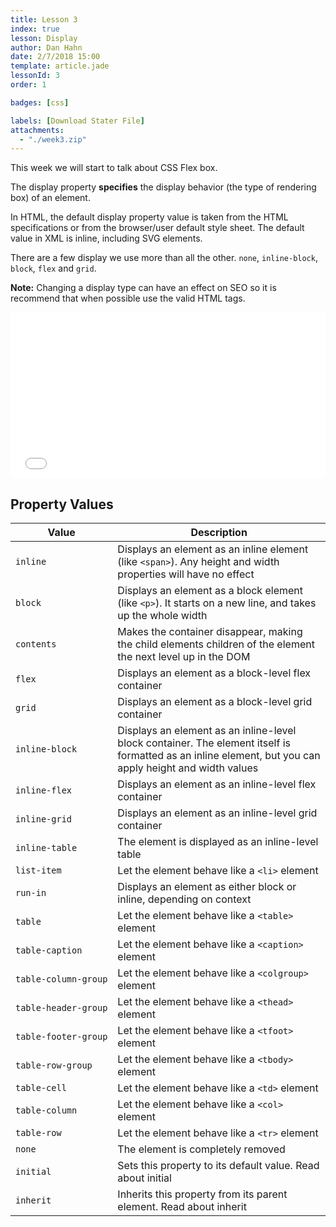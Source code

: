 ```yaml
---
title: Lesson 3
index: true
lesson: Display
author: Dan Hahn
date: 2/7/2018 15:00
template: article.jade
lessonId: 3
order: 1

badges: [css]

labels: [Download Stater File]
attachments:
  - "./week3.zip"
---
```


This week we will start to talk about CSS Flex box.

<span class="more"></span>

The display property **specifies** the display behavior (the type of rendering box) of an element.

In HTML, the default display property value is taken from the HTML specifications or from the browser/user default style sheet. The default value in XML is inline, including SVG elements.

There are a few display we use more than all the other.  `none`, `inline-block`, `block`, `flex` and `grid`.

**Note:** Changing a display type can have an effect on SEO so it is recommend that when possible use the valid HTML tags.

<iframe height='265' scrolling='no' title='Display' src='//codepen.io/danhahn/embed/PywEJo/?height=265&theme-id=light&default-tab=result&embed-version=2' frameborder='no' allowtransparency='true' allowfullscreen='true' style='width: 100%;'>See the Pen <a href='https://codepen.io/danhahn/pen/PywEJo/'>Display</a> by Dan Hahn (<a href='https://codepen.io/danhahn'>@danhahn</a>) on <a href='https://codepen.io'>CodePen</a>.
</iframe>

## Property Values
Value | Description
---|---
`inline` | Displays an element as an inline element (like `<span>`). Any height and width properties will have no effect
`block` | Displays an element as a block element (like `<p>`). It starts on a new line, and takes up the whole width
`contents` | Makes the container disappear, making the child elements children of the element the next level up in the DOM
`flex` | Displays an element as a block-level flex container
`grid` | Displays an element as a block-level grid container
`inline-block` | Displays an element as an inline-level block container. The element itself is formatted as an inline element, but you can apply height and width values
`inline-flex` | Displays an element as an inline-level flex container
`inline-grid` | Displays an element as an inline-level grid container
`inline-table` | The element is displayed as an inline-level table
`list-item` | Let the element behave like a `<li>` element
`run-in` | Displays an element as either block or inline, depending on context
`table` | Let the element behave like a `<table>` element
`table-caption` | Let the element behave like a `<caption>` element
`table-column-group` | Let the element behave like a `<colgroup>` element
`table-header-group` | Let the element behave like a `<thead>` element
`table-footer-group` | Let the element behave like a `<tfoot>` element
`table-row-group` | Let the element behave like a `<tbody>` element
`table-cell` | Let the element behave like a `<td>` element
`table-column` | Let the element behave like a `<col>` element
`table-row` | Let the element behave like a `<tr>` element
`none` | The element is completely removed
`initial` | Sets this property to its default value. Read about initial
`inherit` | Inherits this property from its parent element. Read about inherit

<style>
table tr td:first-child code {
  white-space: nowrap;
}
</style>
